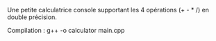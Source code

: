 Une petite calculatrice console supportant les 4 opérations (+ - * /) en double précision.

Compilation : g++ -o calculator main.cpp
